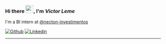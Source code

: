 ### Hi there <img src="https://github.com/souvikguria98/souvikguria98/blob/master/Hi.gif" width="25">, I'm **_Victor Leme_**

I'm a BI intern at [@necton-investimentos](https://www.necton.com.br/)

[![Github](https://img.shields.io/badge/-Github-000?style=flat-square&logo=Github&logoColor=white&link=https://github.com/Vic-Tec)](https://github.com/Vic-Tec)
[![Linkedin](https://img.shields.io/badge/-LinkedIn-blue?style=flat-square&logo=Linkedin&logoColor=white&link=https://www.linkedin.com/in/victorleme/)](https://www.linkedin.com/in/victorleme/)

---

<!--
**Vic-Tec/Vic-Tec** is a ✨ _special_ ✨ repository because its `README.md` (this file) appears on your GitHub profile.

Here are some ideas to get you started:

- 🔭 I’m currently working on ...
- 🌱 I’m currently learning ...
- 👯 I’m looking to collaborate on ...
- 🤔 I’m looking for help with ...
- 💬 Ask me about ...
- 📫 How to reach me: ...
- 😄 Pronouns: ...
- ⚡ Fun fact: ...
-->
